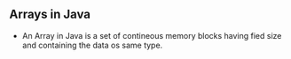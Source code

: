 ## Arrays in Java
- An Array in Java is a set of contineous memory blocks having fied size and containing the data os same type.